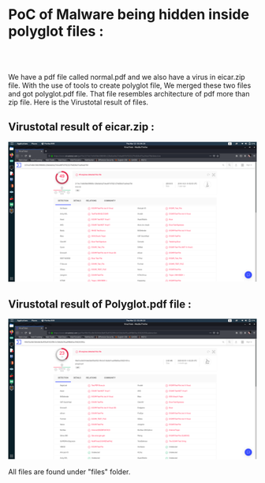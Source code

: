 <h1>PoC of Malware being hidden inside polyglot files : </h1>
<br><br>

<p> We have a pdf file called normal.pdf and we also have a virus in eicar.zip file. With the use of tools to create polyglot file, We merged these two files and got polyglot.pdf file. That file resembles architecture of pdf more than zip file. Here is the Virustotal result of files. 
<br>

<h2>Virustotal result of eicar.zip : </h2>
<img src="files/eicar.png">
<br>

<h2>Virustotal result of Polyglot.pdf file : </h2>
<img src="files/polyglot.png">
<br>

<p>All files are found under "files" folder.</p>